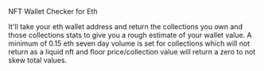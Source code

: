NFT Wallet Checker for Eth

It'll take your eth wallet address and return the collections you own and those collections stats to give you a rough estimate of your wallet value.  A minimum of 0.15 eth seven day volume is set for collections which will not return as a liquid nft and floor price/collection value will return a zero to not skew total values.
